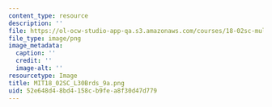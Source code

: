 ```yaml
---
content_type: resource
description: ''
file: https://ol-ocw-studio-app-qa.s3.amazonaws.com/courses/18-02sc-multivariable-calculus-fall-2010/52e648d48bd4158cb9fea8f30d47d779_MIT18_02SC_L30Brds_9a.png
file_type: image/png
image_metadata:
  caption: ''
  credit: ''
  image-alt: ''
resourcetype: Image
title: MIT18_02SC_L30Brds_9a.png
uid: 52e648d4-8bd4-158c-b9fe-a8f30d47d779
---
```

